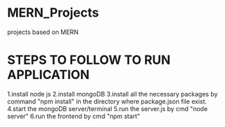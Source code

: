 # MERN_Projects
projects based on MERN

# STEPS TO FOLLOW TO RUN APPLICATION
1.install node js
2.install mongoDB
3.install all the necessary packages by command "npm install" in the directory where package.json file exist.
4.start the mongoDB server/terminal
5.run the server.js by cmd "node server"
6.run the frontend by cmd "npm start"
